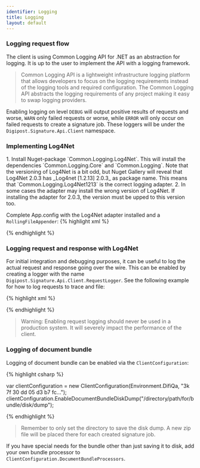 ```yaml
---
identifier: Logging
title: Logging
layout: default
---
```



<h3 id="loggingrequestflow">Logging request flow</h3>
The client is using Common Logging API for .NET as an abstraction for logging. It is up to the user to implement the API with a logging framework.

<blockquote>Common Logging API is a lightweight infrastructure logging platform that allows developers to focus on the logging requirements instead of the logging tools and required configuration. The Common Logging API abstracts the logging requirements of any project making it easy to swap logging providers.</blockquote>


Enabling logging on level `DEBUG` will output positive results of requests and worse, `WARN` only failed requests or worse, while `ERROR` will only occur on failed requests to create a signature job. These loggers will be under the `Digipost.Signature.Api.Client` namespace. 

<h3 id="log4net">Implementing Log4Net</h3>
1. Install Nuget-package `Common.Logging.Log4Net`. This will install the dependencies `Common.Logging.Core` and `Common.Logging`. Note that the versioning of Log4Net is a bit odd, but Nuget Gallery will reveal that Log4Net 2.0.3 has _Log4net [1.2.13] 2.0.3_ as package name. This means that `Common.Logging.Log4Net1213` is the correct logging adapter.
2. In some cases the adapter may install the wrong version of Log4Net. If installing the adapter for 2.0.3, the version must be upped to this version too.

Complete App.config with the Log4Net adapter installed and a `RollingFileAppender`:
{% highlight xml %}
<?xml version="1.0" encoding="utf-8"?>
<configuration>
  <configSections>
    <sectionGroup name="common">
      <section name="logging" type="Common.Logging.ConfigurationSectionHandler, Common.Logging" />
    </sectionGroup>
    <section name="log4net" type="log4net.Config.Log4NetConfigurationSectionHandler, log4net" />
  </configSections>

  <common>
    <logging>
      <factoryAdapter type="Common.Logging.Log4Net.Log4NetLoggerFactoryAdapter, Common.Logging.Log4net1213">
        <arg key="configType" value="INLINE" />
      </factoryAdapter>
    </logging>
  </common>

   <log4net>
    <appender name="RollingFileAppender" type="log4net.Appender.RollingFileAppender">
      <lockingModel type="log4net.Appender.FileAppender+MinimalLock" />
      <file value="${AppData}\Digipost\Signature\" />
      <appendToFile value="true" />
      <rollingStyle value="Date" />
      <staticLogFileName value="false" />
      <rollingStyle value="Composite" />
      <param name="maxSizeRollBackups" value="10" />
      <datePattern value="yyyy.MM.dd' signature-api-client-dotnet.log'" />
      <maximumFileSize value="100MB" />
      <layout type="log4net.Layout.PatternLayout">
        <conversionPattern value="%date [%thread] %-5level %logger - %message%newline" />
      </layout>
    </appender>
   <root>
      <appender-ref ref="RollingFileAppender"/>
    </root>
  </log4net>
</configuration>

{% endhighlight %}

<h3 id="loggingrequestresponse">Logging request and response with Log4Net</h3>

For initial integration and debugging purposes, it can be useful to log the actual request and response going over the wire. This can be enabled by creating a logger with the name `Digipost.Signature.Api.Client.RequestLogger`. See the following example for how to log requests to trace and file:

{% highlight xml %}

 <log4net>
    <logger name="Digipost.Signature.Api.Client.RequestLogger">
      <appender-ref ref="TraceAppender"/>
      <appender-ref ref="RollingFileAppender"/>
      <level value="DEBUG"/>
    </logger>
    <appender name="TraceAppender" type="log4net.Appender.TraceAppender">
      <layout type="log4net.Layout.PatternLayout">
        <conversionPattern value="%date [%thread] %-5p %c %message%newline" />
      </layout>
    </appender>
    <appender name="RollingFileAppender" type="log4net.Appender.RollingFileAppender">
      <lockingModel type="log4net.Appender.FileAppender+MinimalLock" />
      <file value="${AppData}\Digipost\Signering\RequestLog\" />
      <appendToFile value="true" />
      <rollingStyle value="Date" />
      <staticLogFileName value="false" />
      <rollingStyle value="Composite" />
      <param name="maxSizeRollBackups" value="10" />
      <datePattern value="yyyy.MM.dd' signature-api-client-dotnet.log'" />
      <maximumFFileSize value="100MB" />
      <layout type="log4net.Layout.PatternLayout">
        <conversionPattern value="%date [%thread] %-5level %logger [%property{NDC}] - %message%newline" />
      </layout>
    </appender>
  </log4net>

{% endhighlight %}

<blockquote>
Warning: Enabling request logging should never be used in a production system. It will severely impact the performance of the client.	
</blockquote>

<h3 id="loggingdocumentbundle">Logging of document bundle</h3>

Logging of document bundle can be enabled via the `ClientConfiguration`:

{% highlight csharp %}

var clientConfiguration = new ClientConfiguration(Environment.DifiQa, "3k 7f 30 dd 05 d3 b7 fc...");
clientConfiguration.EnableDocumentBundleDiskDump("/directory/path/for/bundle/disk/dump");

{% endhighlight %}

<blockquote>
Remember to only set the directory to save the disk dump. A new zip file will be placed there for each created signature job. 
</blockquote>

If you have special needs for the bundle other than just saving it to disk, add your own bundle processor to `ClientConfiguration.DocumentBundleProcessors`.



